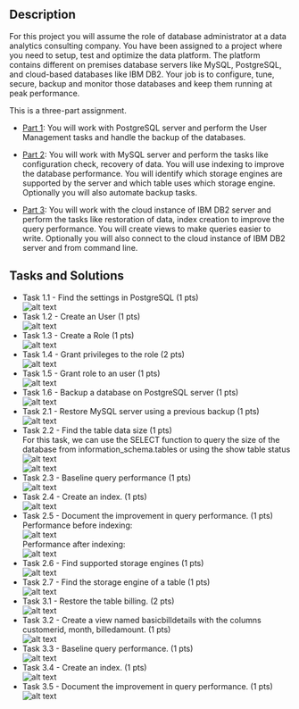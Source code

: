 ## Description
For this project you will assume the role of database administrator at a data analytics consulting company. You have been assigned to a project where you need to setup, test and optimize the data platform. The platform contains different on premises database servers like MySQL, PostgreSQL, and cloud-based databases like IBM DB2. Your job is to configure, tune, secure, backup and monitor those databases and keep them running at peak performance.

This is a three-part assignment.

- [Part 1](https://github.com/xzZero/DataEng_IBM/blob/main/7%20-%20Relational%20Database%20Administration%20(DBA)/Week4/Part1.pdf): You will work with PostgreSQL server and perform the User Management tasks and handle the backup of the databases.

- [Part 2](https://github.com/xzZero/DataEng_IBM/blob/main/7%20-%20Relational%20Database%20Administration%20(DBA)/Week4/Part2.pdf): You will work with MySQL server and perform the tasks like configuration check, recovery of data. You will use indexing to improve the database performance. You will identify which storage engines are supported by the server and which table uses which storage engine. Optionally you will also automate backup tasks.

- [Part 3](https://github.com/xzZero/DataEng_IBM/blob/main/7%20-%20Relational%20Database%20Administration%20(DBA)/Week4/Part3.pdf): You will work with the cloud instance of IBM DB2 server and perform the tasks like restoration of data, index creation to improve the query performance. You will create views to make queries easier to write. Optionally you will also connect to the cloud instance of IBM DB2 server and from command line.

## Tasks and Solutions
- Task 1.1 - Find the settings in PostgreSQL (1 pts)\
![alt text](https://github.com/xzZero/DataEng_IBM/blob/main/7%20-%20Relational%20Database%20Administration%20(DBA)/Week4/1.1.PNG "1.1")
- Task 1.2 - Create an User (1 pts)\
![alt text](https://github.com/xzZero/DataEng_IBM/blob/main/7%20-%20Relational%20Database%20Administration%20(DBA)/Week4/1.2.PNG "1.2")
- Task 1.3 - Create a Role (1 pts)\
![alt text](https://github.com/xzZero/DataEng_IBM/blob/main/7%20-%20Relational%20Database%20Administration%20(DBA)/Week4/1.3.PNG "1.3")
- Task 1.4 - Grant privileges to the role (2 pts)\
![alt text](https://github.com/xzZero/DataEng_IBM/blob/main/7%20-%20Relational%20Database%20Administration%20(DBA)/Week4/1.4.PNG "1.4")
- Task 1.5 - Grant role to an user (1 pts)\
![alt text](https://github.com/xzZero/DataEng_IBM/blob/main/7%20-%20Relational%20Database%20Administration%20(DBA)/Week4/1.5.PNG "1.5")
- Task 1.6 - Backup a database on PostgreSQL server (1 pts)\
![alt text](https://github.com/xzZero/DataEng_IBM/blob/main/7%20-%20Relational%20Database%20Administration%20(DBA)/Week4/1.6.PNG "1.6")
- Task 2.1 - Restore MySQL server using a previous backup (1 pts)\
![alt text](https://github.com/xzZero/DataEng_IBM/blob/main/7%20-%20Relational%20Database%20Administration%20(DBA)/Week4/2.1.PNG "2.1")
- Task 2.2 - Find the table data size (1 pts)\
For this task, we can use the SELECT function to query the size of the database from information_schema.tables or using the show table status\
![alt text](https://github.com/xzZero/DataEng_IBM/blob/main/7%20-%20Relational%20Database%20Administration%20(DBA)/Week4/2.2.PNG "2.2")\
![alt text](https://github.com/xzZero/DataEng_IBM/blob/main/7%20-%20Relational%20Database%20Administration%20(DBA)/Week4/2.2_.PNG "2.2_")
- Task 2.3 - Baseline query performance (1 pts)\
![alt text](https://github.com/xzZero/DataEng_IBM/blob/main/7%20-%20Relational%20Database%20Administration%20(DBA)/Week4/2.3.PNG "2.3")
- Task 2.4 - Create an index. (1 pts)\
![alt text](https://github.com/xzZero/DataEng_IBM/blob/main/7%20-%20Relational%20Database%20Administration%20(DBA)/Week4/2.4.PNG "2.4")
- Task 2.5 - Document the improvement in query performance. (1 pts)\
Performance before indexing:\
![alt text](https://github.com/xzZero/DataEng_IBM/blob/main/7%20-%20Relational%20Database%20Administration%20(DBA)/Week4/2.5_noindex.PNG "2.5_noindex")\
Performance after indexing:\
![alt text](https://github.com/xzZero/DataEng_IBM/blob/main/7%20-%20Relational%20Database%20Administration%20(DBA)/Week4/2.5_index.PNG "2.5_index")
- Task 2.6 - Find supported storage engines (1 pts)\
![alt text](https://github.com/xzZero/DataEng_IBM/blob/main/7%20-%20Relational%20Database%20Administration%20(DBA)/Week4/2.6.PNG "2.6")
- Task 2.7 - Find the storage engine of a table (1 pts)\
![alt text](https://github.com/xzZero/DataEng_IBM/blob/main/7%20-%20Relational%20Database%20Administration%20(DBA)/Week4/2.7.PNG "2.7")
- Task 3.1 - Restore the table billing. (2 pts)\
![alt text](https://github.com/xzZero/DataEng_IBM/blob/main/7%20-%20Relational%20Database%20Administration%20(DBA)/Week4/3.1.PNG "3.1")
- Task 3.2 - Create a view named basicbilldetails with the columns customerid, month, billedamount. (1 pts)\
![alt text](https://github.com/xzZero/DataEng_IBM/blob/main/7%20-%20Relational%20Database%20Administration%20(DBA)/Week4/3.2.PNG "3.2")
- Task 3.3 - Baseline query performance. (1 pts)\
![alt text](https://github.com/xzZero/DataEng_IBM/blob/main/7%20-%20Relational%20Database%20Administration%20(DBA)/Week4/3.3.PNG "3.3")
- Task 3.4 - Create an index. (1 pts)\
![alt text](https://github.com/xzZero/DataEng_IBM/blob/main/7%20-%20Relational%20Database%20Administration%20(DBA)/Week4/3.4.PNG "3.4")
- Task 3.5 - Document the improvement in query performance. (1 pts)\
![alt text](https://github.com/xzZero/DataEng_IBM/blob/main/7%20-%20Relational%20Database%20Administration%20(DBA)/Week4/3.5.PNG "3.5")